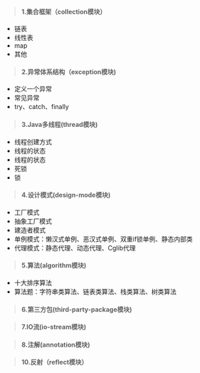 >  #### 1.集合框架（collection模块） 
   * 链表 
   * 线性表
   * map
   * 其他
   
>  #### 2.异常体系结构（exception模块)  
   * 定义一个异常
   * 常见异常
   * try、catch、finally

>  #### 3.Java多线程(thread模块)
   * 线程创建方式
   * 线程的状态
   * 线程的状态
   * 死锁
   * 锁
   
>  #### 4.设计模式(design-mode模块)
   * 工厂模式
   * 抽象工厂模式
   * 建造者模式
   * 单例模式：懒汉式单例、恶汉式单例、双重if锁单例、静态内部类
   * 代理模式：静态代理、动态代理、Cglib代理
   
>  #### 5.算法(algorithm模块)
   * 十大排序算法
   * 算法题：字符串类算法、链表类算法、栈类算法、树类算法
>  #### 6.第三方包(third-party-package模块)
   

>  #### 7.IO流(io-stream模块)


>  #### 8.注解(annotation模块)


>  #### 10.反射（reflect模块）
